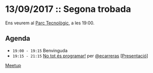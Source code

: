# 13/09/2017 :: Segona trobada

Ens veurem al [Parc Tecnològic](http://www.openstreetmap.org/way/63929565), a les 19:00.

## Agenda

- `19:00 - 19:15`  Benvinguda
- `19:15 - 21:15`  [No tot és programar!](https://github.com/pygrn/xerrades/issues/15) per [@ecarreras](https://github.com/ecarreras) [[Presentació](https://ecarreras.github.io/xerrada-pygrn-no-tot-es-programar/)]

[Meetup](https://www.meetup.com/PythonGirona/events/241597660/)
